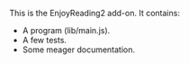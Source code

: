This is the EnjoyReading2 add-on.  It contains:

* A program (lib/main.js).
* A few tests.
* Some meager documentation.
